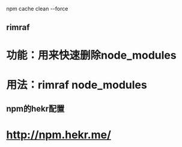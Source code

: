 npm cache clean --force


## rimraf
# 功能：用来快速删除node_modules
# 用法：rimraf node_modules


## npm的hekr配置
# http://npm.hekr.me/
